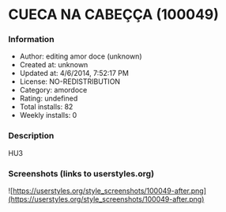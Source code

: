 # CUECA NA CABEÇÇA (100049)

### Information
- Author: editing amor doce (unknown)
- Created at: unknown
- Updated at: 4/6/2014, 7:52:17 PM
- License: NO-REDISTRIBUTION
- Category: amordoce
- Rating: undefined
- Total installs: 82
- Weekly installs: 0


### Description
HU3


### Screenshots (links to userstyles.org)
![https://userstyles.org/style_screenshots/100049-after.png](https://userstyles.org/style_screenshots/100049-after.png)


